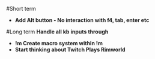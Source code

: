 #Short term
- **Add Alt button - No interaction with f4, tab, enter etc**

#Long term
 **Handle all kb inputs through**
 - **!m Create macro system within !m**
 - **Start thinking about Twitch Plays Rimworld**

